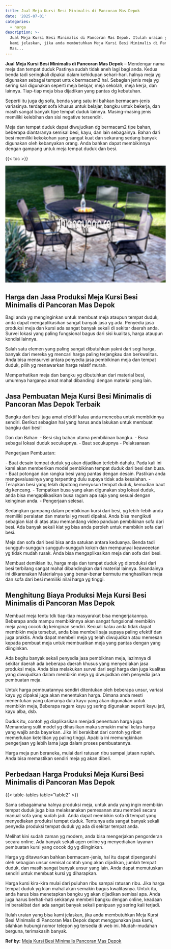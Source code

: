 ```yaml
---
title: Jual Meja Kursi Besi Minimalis di Pancoran Mas Depok
date: '2025-07-01'
categories:
  - harga
description: >-
  Jual Meja Kursi Besi Minimalis di Pancoran Mas Depok. Itulah uraian yang bisa
  kami jelaskan, jika anda membutuhkan Meja Kursi Besi Minimalis di Pancoran
  Mas...
---
```


**Jual Meja Kursi Besi Minimalis di Pancoran Mas Depok** – Mendengar nama meja dan tempat duduk Pastinya sudah tidak aneh lagi bagi anda. Kedua benda tadi seringkali dipakai dalam kehidupan sehari-hari. halnya meja yg digunakan sebagai tempat untuk bermacam2 hal. Sebagian jenis meja yg sering kali digunakan seperti meja belajar, meja sekolah, meja kerja, dan lainnya. Tiap-tiap meja bisa dijadikan yang pantas dg kebutuhan.

Seperti itu juga dg sofa, benda yang satu ini bahkan bermacam-jenis variasinya. terdapat sofa khusus untuk belajar, bangku untuk bekerja, dan masih sangat banyak tipe tempat duduk lainnya. Masing-masing jenis memiliki kelebihan dan sisi negative tersendiri.

Meja dan tempat duduk dapat diwujudkan dg bermacam2 tipe bahan, beberapa diantaranya semisal besi, kayu, dan lain sebagainya. Bahan dari besi memiliki kekokohan yang sangat kuat dan sekarang sedang banyak digunakan oleh kebanyakan orang. Anda bahkan dapat membikinnya dengan gampang untuk meja tempat duduk dan besi.

{{< toc >}}

![Jual Meja Kursi Besi Minimalis di Pancoran Mas Depok](/images/jual-meja-besi-murah12.png)

## Harga dan Jasa Produksi Meja Kursi Besi Minimalis di Pancoran Mas Depok

Bagi anda yg menginginkan untuk membuat meja ataupun tempat duduk, anda dapat mengaplikasikan sangat banyak jasa yg ada. Penyedia jasa produksi meja dan kursi ada sangat banyak sekali di sekitar daerah anda. Survei lokasi yang paling fungsional bagus dari sisi kualitas, harga ataupun kondisi lainnya.

Salah satu elemen yang paling sangat dibutuhkan yakni dari segi harga, banyak dari mereka yg mencari harga paling terjangkau dan berkwalitas. Anda bisa mensurvei antara penyedia jasa pembikinan meja dan tempat duduk, pilih yg menawarkan harga relatif murah.

Memperhatikan meja dan bangku yg dibutuhkan dari material besi, umumnya harganya amat mahal dibandingi dengan material yang lain.

## Jasa Pembuatan Meja Kursi Besi Minimalis di Pancoran Mas Depok Terbaik

Bangku dari besi juga amat efektif kalau anda mencoba untuk membikinnya sendiri. Berikut sebagian hal yang harus anda lakukan untuk membuat bangku dari besi!

Dan dan Bahan: - Besi sbg bahan utama pembikinan bangku. - Busa sebagai lokasi duduk secukupnya. - Baut secukupnya - Pelaksanaan

Pengerjaan Pembuatan:

\- Buat desain tempat duduk yg akan dijadikan terlebih dahulu. Pada kali ini kami akan memberikan model pembikinan tempat duduk dari besi dan busa. - Buat potongan dan rangka besi yang pantas dengan desain. Pastikan anda mengevaluasinya yang terpenting dulu supaya tidak ada kesalahan. - Terapkan besi yang telah dipotong menyusun tempat duduk, kemudian baut dg kencang. - Tempatkan busa yang akan digunakan sbg lokasi duduk, anda bisa mengaplikasikan busa ragam apa saja yang sesuai dengan keinginan anda. - Pengerjaan selesai.

Sedangkan gampang dalam pembikinan kursi dari besi, yg lebih-lebih anda memiliki peralatan dan material yg mesti dipakai. Anda bisa mengikuti sebagian kiat di atas atau memandang video panduan pembikinan sofa dari besi. Ada banyak sekali kiat yg bisa anda peroleh untuk membikin sofa dari besi.

Meja dan sofa dari besi bisa anda satukan antara keduanya. Benda tadi sungguh-sungguh sungguh-sungguh kokoh dan mempunyai keaweeetan yg tidak mudah rusak. Anda bisa mengaplikasikan meja dan sofa dari besi.

Membuat demikian itu, harga meja dan tempat duduk yg diproduksi dari besi terbilang sangat mahal dibandingkan dari material lainnya. Seandainya ini dikarenakan Materialnya yang benar-benar bermutu menghasilkan meja dan sofa dari besi memiliki nilai harga yg tinggi.

## Menghitung Biaya Produksi Meja Kursi Besi Minimalis di Pancoran Mas Depok

Membuat meja tentu tdk tiap-tiap masyarakat bisa mengerjakannya. Beberapa anda mampu membikinnya akan sangat fungsional membikin meja yang cocok dg keinginan sendiri. Kecuali kalau anda tidak dapat membikin meja tersebut, anda bisa membeli saja supaya paling efektif dan juga praktis. Anda dapat membeli meja yg telah diwujudkan atau memesan kepada pembuat meja untuk membuatkan meja yang pantas dengan yang diinginkan.

Ada begitu banyak sekali penyedia jasa pembikinan meja, lazimnya di sekitar daerah ada beberapa daerah khusus yang menyediakan jasa produksi meja. Anda bisa melakukan survei dari segi harga dan juga kualitas yang diwujudkan dalam membikin meja yg diwujudkan oleh penyedia jasa pembuatan meja.

Untuk harga pembuatannya sendiri ditentukan oleh beberapa unsur, variasi kayu yg dipakai juga akan menentukan harga. Dimana anda mesti menentukan yang utamanya dulu kayu yang akan digunakan untuk membikin meja, Beberapa ragam kayu yg sering digunakan seperti kayu jati, kayu alba, dsb.

Duduk itu, contoh yg diaplikasikan menjadi penentuan harga juga. Memandang sulit model yg dihasilkan maka semakin mahal kelas harga yang wajib anda bayarkan. Jika ini berakibat dari contoh yg ribet memerlukan ketelitian yg paling tinggi. Apabila ini memungkinkan pengerjaan yg lebih lama juga dalam proses pembuatannya.

Harga meja pun beraneka, mulai dari ratusan ribu sampai jutaan rupiah. Anda bisa memastikan sendiri meja yg akan dibeli.

## Perbedaan Harga Produksi Meja Kursi Besi Minimalis di Pancoran Mas Depok

{{< table-tables table="table2" >}}

Sama sebagaimana halnya produksi meja, untuk anda yang ingin membikin tempat duduk juga bisa melaksanakan pemesanan atau membeli secara manual sofa yang sudah jadi. Anda dapat membikin sofa di tempat yang menyediakan produksi tempat duduk. Tentunya ada sangat banyak sekali penyedia produksi tempat duduk yg ada di sekitar tempat anda.

Melihat kini sudah zaman yg modern, anda bisa mengerjakan pengorderan secara online. Ada banyak sekali agen online yg menyediakan layanan pembuatan kursi yang cocok dg yg diinginkan.

Harga yg ditawarkan bahkan bermacam-jenis, hal itu dapat dipengaruhi oleh sebagian unsur semisal contoh yang akan dijadikan, jumlah tempat duduk, dan masih sangat banyak unsur yang lain. Anda dapat memutuskan sendiri untuk membuat kursi yg diharapkan.

Harga kursi kira-kira mulai dari puluhan ribu sampai ratusan ribu. Jika harga tempat duduk yg kian mahal akan semakin bagus kwalitasnya. Untuk itu, anda harus bisa menetapkan bangku yg akan dijadikan semisal apa. Anda juga harus berhati-hati sekiranya membeli bangku dengan online, keadaan ini berakibat dari ada sangat banyak sekali penipuan yg sering kali terjadi.

Itulah uraian yang bisa kami jelaskan, jika anda membutuhkan Meja Kursi Besi Minimalis di Pancoran Mas Depok dapat menggunakan jasa kami, silahkan hubungi nomor telepon yg tersedia di web ini. Mudah-mudahan berguna, terimakasih banyak.

**Ref by:** [Meja Kursi Besi Minimalis Pancoran Mas Depok](https://id.wikipedia.org/wiki/Meja)
